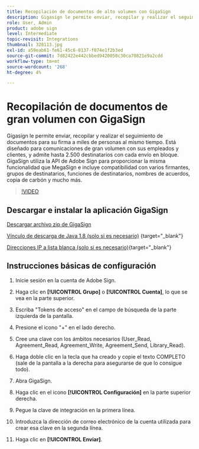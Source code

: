 ```yaml
---
title: Recopilación de documentos de alto volumen con GigaSign
description: Gigasign le permite enviar, recopilar y realizar el seguimiento de documentos para su firma a miles de personas al mismo tiempo
role: User, Admin
product: adobe sign
level: Intermediate
topic-revisit: Integrations
thumbnail: 328113.jpg
exl-id: a59eab61-fe61-45c6-8137-f074e1f2b3ed
source-git-commit: 7d82422e442cbbed9420050c30ca70821e9a2cdd
workflow-type: tm+mt
source-wordcount: '268'
ht-degree: 4%

---
```


# Recopilación de documentos de gran volumen con GigaSign

Gigasign le permite enviar, recopilar y realizar el seguimiento de documentos para su firma a miles de personas al mismo tiempo. Está diseñado para comunicaciones de gran volumen con sus empleados y clientes, y admite hasta 2.500 destinatarios con cada envío en bloque. GigaSign utiliza la API de Adobe Sign para proporcionar la misma funcionalidad que MegaSign e incluye compatibilidad con varios firmantes, grupos de destinatarios, funciones de destinatarios, nombres de acuerdos, copia de carbón y mucho más.

>[!VIDEO](https://video.tv.adobe.com/v/328113?hidetitle=true)

## Descargar e instalar la aplicación GigaSign

[Descargar archivo zip de GigaSign](https://documentcloud.adobe.com/link/track?uri=urn:aaid:scds:US:8975dbca-98d5-4e66-9164-d21163c91c7f)

[Vínculo de descarga de Java 1.8 (solo si es necesario)](https://www.oracle.com/java/technologies/javase/javase8-archive-downloads.html) {target=&quot;_blank&quot;}

[Direcciones IP a lista blanca (solo si es necesario)](https://helpx.adobe.com/es/sign/system-requirements.html#IPs){target=&quot;_blank&quot;}

## Instrucciones básicas de configuración

1. Inicie sesión en la cuenta de Adobe Sign.

1. Haga clic en **[!UICONTROL Grupo]** o **[!UICONTROL Cuenta]**, lo que se vea en la parte superior.

1. Escriba &quot;Tokens de acceso&quot; en el campo de búsqueda de la parte izquierda de la pantalla.

1. Presione el icono &quot;+&quot; en el lado derecho.

1. Cree una clave con los ámbitos necesarios (User_Read, Agreement_Read, Agreement_Write, Agreement_Send, Library_Read).

1. Haga doble clic en la tecla que ha creado y copie el texto COMPLETO (sale de la pantalla a la derecha para asegurarse de que lo consigue todo).

1. Abra GigaSign.

1. Haga clic en el icono **[!UICONTROL Configuración]** en la parte superior derecha.

1. Pegue la clave de integración en la primera línea.

1. Introduzca la dirección de correo electrónico de la cuenta utilizada para crear esa clave en la segunda línea.

1. Haga clic en **[!UICONTROL Enviar]**.
